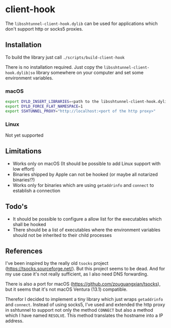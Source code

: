 # client-hook

The `libsshtunnel-client-hook.dylib` can be used for applications which don't
support http or socks5 proxies.

## Installation

To build the library just call `./scripts/build-client-hook`

There is no installation required. Just copy the `libsshtunnel-client-hook.dylib|so`
library somewhere on your computer and set some environment variables.
### macOS

```bash
export DYLD_INSERT_LIBRARIES=<path to the libsshtunnel-client-hook.dylib|so library>
export DYLD_FORCE_FLAT_NAMESPACE=1
export SSHTUNNEL_PROXY="http://localhost:<port of the http proxy>"
```

### Linux

Not yet supported

## Limitations

- Works only on macOS (It should be possible to add Linux support with low effort)
- Binaries shipped by Apple can not be hooked (or maybe all notarized binaries!?)
- Works only for binaries which are using `getaddrinfo` and `connect` to establish
  a connection

## Todo's

- It should be possible to configure a allow list for the executables which
  shall be hooked
- There should be a list of executables where the environment variables
  should not be inherited to their child processes

## References

I've been inspired by the really old `tsocks` project (https://tsocks.sourceforge.net/). But this project seems to be dead.
And for my use case it's not really sufficient, as I also need DNS forwarding.

There is also a port for macOS (https://github.com/zouguangxian/tsocks),
but it seems that it's not macOS Ventura (13.1) compatible.

Therefor I decided to implement a tiny library which just wraps `getaddrinfo`
and `connect`. Instead of using socks5, I've used and extended the http
proxy in sshtunnel to support not only the method `CONNECT` but also a
method which I have named `RESOLVE`. This method translates the hostname into
a IP address.
